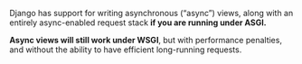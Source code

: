 
Django has support for writing asynchronous (“async”) views, 
along with an entirely async-enabled request stack **if you are running under ASGI.** 

**Async views will still work under WSGI**, but with performance penalties, and without the ability to have efficient long-running requests.

